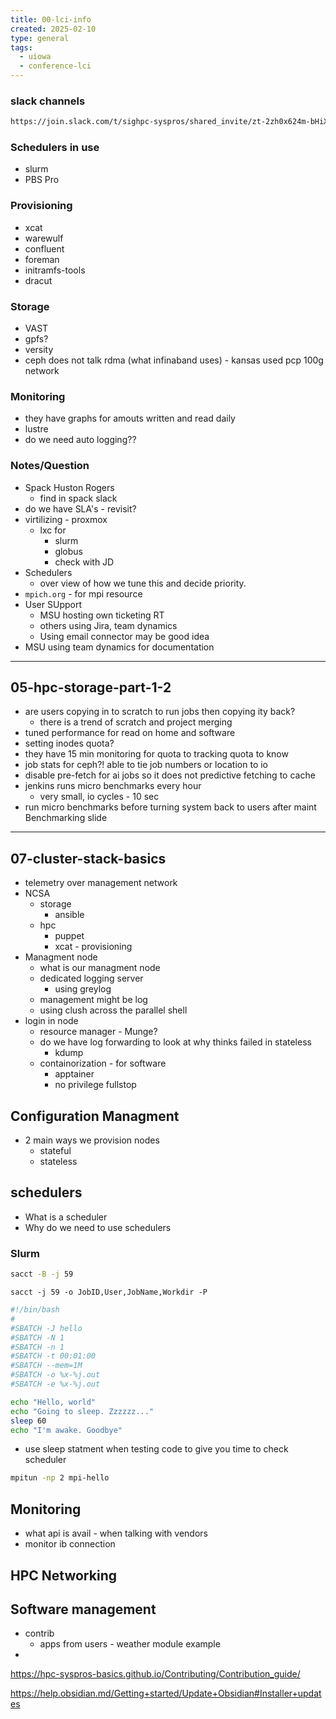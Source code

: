 ```yaml
---
title: 00-lci-info
created: 2025-02-10
type: general
tags:
  - uiowa
  - conference-lci
---
```

### slack channels
```sh
https://join.slack.com/t/sighpc-syspros/shared_invite/zt-2zh0x624m-bHiXR0icRqJ3XcSHwtK0XA
```

### Schedulers in use
- slurm
- PBS Pro

### Provisioning 
- xcat
- warewulf
- confluent
- foreman
- initramfs-tools
- dracut


### Storage
- VAST
- gpfs?
- versity
- ceph does not talk rdma (what infinaband uses) - kansas used pcp 100g network

### Monitoring
- they have graphs for amouts written and read daily
- lustre
- do we need auto logging??

### Notes/Question
- Spack Huston Rogers
	- find in spack slack
- do we have SLA's - revisit?
- virtilizing - proxmox
	- lxc for 
		- slurm
		- globus
		- check with JD
- Schedulers
	- over view of how we tune this and decide priority. 
- `mpich.org` - for mpi resource
- User SUpport
	- MSU hosting own ticketing RT
	- others using Jira, team dynamics
	- Using email connector may be good idea
- MSU using team dynamics for documentation


---
## 05-hpc-storage-part-1-2
- are users copying in to scratch to run jobs then copying ity back?
	- there is a trend of scratch and project merging 
- tuned performance for read on home and software
- setting inodes quota?
- they have 15 min monitoring for quota to tracking quota to know
- job stats for ceph?! able to tie job numbers or location to io
- disable pre-fetch for ai jobs so it does not predictive fetching to cache
- jenkins runs micro benchmarks every hour
	- very small, io cycles - 10 sec
- run micro benchmarks before turning system back to users after maint Benchmarking slide

---

## 07-cluster-stack-basics
- telemetry over management network
- NCSA
	- storage 
		- ansible
	- hpc 
		- puppet
		- xcat - provisioning 
- Managment node
	- what is our managment node 
	- dedicated logging server
		- using greylog
	- management might be log
	- using clush across the parallel shell
- login in node
	- resource manager - Munge?
	- do we have log forwarding to look at why thinks failed in stateless 
		- kdump
	- containorization - for software
		- apptainer
		- no privilege fullstop

## Configuration Managment
- 2 main ways we provision nodes
	- stateful
	- stateless

## schedulers
- What is a scheduler 
- Why do we need to use schedulers
### Slurm

```sh
sacct -B -j 59
```

```shell
sacct -j 59 -o JobID,User,JobName,Workdir -P
```

```sh
#!/bin/bash
#
#SBATCH -J hello
#SBATCH -N 1
#SBATCH -n 1
#SBATCH -t 00:01:00
#SBATCH --mem=1M
#SBATCH -o %x-%j.out
#SBATCH -e %x-%j.out

echo "Hello, world"
echo "Going to sleep. Zzzzzz..."
sleep 60
echo "I'm awake. Goodbye"
```

- use sleep statment when testing code to give you time to check scheduler

```sh
mpitun -np 2 mpi-hello
```

## Monitoring 
- what api is avail - when talking with vendors
- monitor ib connection

## HPC Networking

## Software management
- contrib
	- apps from users - weather module example
- 

https://hpc-syspros-basics.github.io/Contributing/Contribution_guide/


https://help.obsidian.md/Getting+started/Update+Obsidian#Installer+updates
